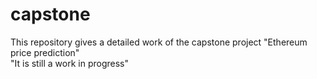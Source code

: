 # capstone
This repository gives a detailed work of the capstone project "Ethereum price prediction"
<br>
"It is still a work in progress"
